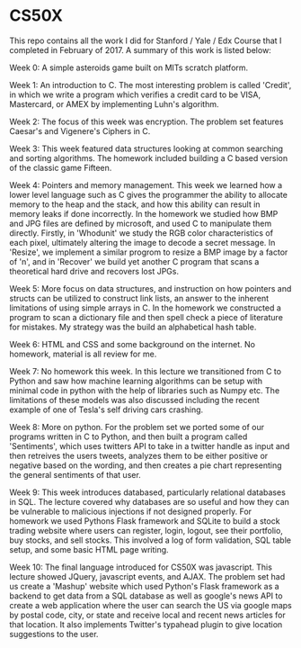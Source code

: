 # CS50X

This repo contains all the work I did for Stanford / Yale / Edx Course that I completed in February of 2017. A summary of this work is
listed below:

Week 0:
  A simple asteroids game built on MITs scratch platform.
  
Week 1:
  An introduction to C. The most interesting problem is called 'Credit', in which we write a program which verifies a credit card to be
  VISA, Mastercard, or AMEX by implementing Luhn's algorithm.
  
Week 2:
  The focus of this week was encryption. The problem set features Caesar's and Vigenere's Ciphers in C.
  
Week 3:
  This week featured data structures looking at common searching and sorting algorithms. The homework included building a C based version
  of the classic game Fifteen.
  
Week 4:
  Pointers and memory management. This week we learned how a lower level language such as C gives the programmer the ability to allocate
  memory to the heap and the stack, and how this ability can result in memory leaks if done incorrectly. In the homework we studied how
  BMP and JPG files are defined by microsoft, and used C to manipulate them directly. Firstly, in 'Whodunit' we study the RGB color
  characteristics of each pixel, ultimately altering the image to decode a secret message. In 'Resize', we implement a similar progrom to
  resize a BMP image by a factor of 'n', and in 'Recover' we build yet another C program that scans a theoretical hard drive and recovers
  lost JPGs.
  
Week 5:
  More focus on data structures, and instruction on how pointers and structs can be utilized to construct link lists, an answer to the
  inherent limitations of using simple arrays in C. In the homework we constructed a program to scan a dictionary file and then spell
  check a piece of literature for mistakes. My strategy was the build an alphabetical hash table.
  
Week 6:
  HTML and CSS and some background on the internet. No homework, material is all review for me.
  
Week 7:
  No homework this week. In this lecture we transitioned from C to Python and saw how machine learning algorithms can be setup with minimal
  code in python with the help of libraries such as Numpy etc. The limitations of these models was also discussed including the recent 
  example of one of Tesla's self driving cars crashing.
  
Week 8:
  More on python. For the problem set we ported some of our programs written in C to Python, and then built a program called 'Sentiments',
  which uses twitters API to take in a twitter handle as input and then retreives the users tweets, analyzes them to be either
  positive or negative based on the wording, and then creates a pie chart representing the general sentiments of that user.
  
Week 9:
  This week introduces databased, particularly relational databases in SQL. The lecture covered why databases are so useful and how
  they can be vulnerable to malicious injections if not designed properly. For homework we used Pythons Flask framework and SQLite to
  build a stock trading website where users can register, login, logout, see their portfolio, buy stocks, and sell stocks.
  This involved a log of form validation, SQL table setup, and some basic HTML page writing.
  
Week 10:
  The final language introduced for CS50X was javascript. This lecture showed JQuery, javascript events, and AJAX. The problem set
  had us create a 'Mashup' website which used Python's Flask framework as a backend to get data from a SQL database as well as google's
  news API to create a web application where the user can search the US via google maps by postal code, city, or state and receive
  local and recent news articles for that location. It also implements Twitter's typahead plugin to give location suggestions to
  the user.

  
  
  
 


